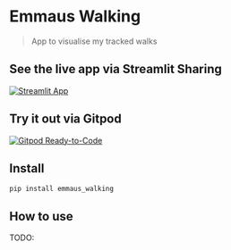 # Emmaus Walking

> App to visualise my tracked walks

## See the live app via Streamlit Sharing

[![Streamlit App](https://static.streamlit.io/badges/streamlit_badge_black_white.svg)](https://share.streamlit.io/mjboothaus/emmaus_walking/emmaus_walking/app.py)

## Try it out via Gitpod

[![Gitpod Ready-to-Code](https://img.shields.io/badge/Gitpod-Ready--to--Code-blue?logo=gitpod)](https://gitpod.io#https://github.com/Mjboothaus/emmaus_walking)

## Install

`pip install emmaus_walking`

## How to use

TODO:
